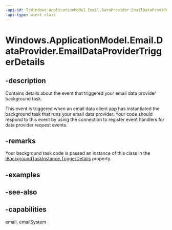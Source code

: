 ```yaml
---
-api-id: T:Windows.ApplicationModel.Email.DataProvider.EmailDataProviderTriggerDetails
-api-type: winrt class
---
```


<!-- Class syntax.
public class EmailDataProviderTriggerDetails : Windows.ApplicationModel.Email.DataProvider.IEmailDataProviderTriggerDetails
-->

# Windows.ApplicationModel.Email.DataProvider.EmailDataProviderTriggerDetails

## -description
Contains details about the event that triggered your email data provider background task.

This event is triggered when an email data client app has instantiated the background task that runs your email data provider. Your code should respond to this event by using the connection to register event handlers for data provider request events.

## -remarks
Your background task code is passed an instance of this class in the [IBackgroundTaskInstance.TriggerDetails](https://docs.microsoft.com/uwp/api/Windows.ApplicationModel.Background.IBackgroundTaskInstance.TriggerDetails) property.

## -examples

## -see-also

## -capabilities
email, emailSystem

